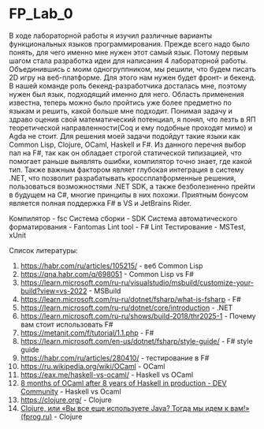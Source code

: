 # FP_Lab_0
В ходе лабораторной работы я изучил различные варианты функциональных языков программирования. Прежде всего надо было понять, для чего именно мне нужен этот самый язык. Потому первым шагом стала разработка идеи для написания 4 лабораторной работы. Объединившись с моим одногруппником, мы решили, что будем писать 2D игру на веб-платформе. 
Для этого нам нужен будет фронт- и бекенд. В нашей команде роль бекенд-разработчика досталась мне, поэтому нужен был язык, подходящий именно для него. Область применения известна, теперь можно было пройтись уже более предметно по языкам и решить, какой больше мне подходит. Понимая задачу и здраво оценив свой математический потенциал, я понял, что лезть в ЯП теоретической направленности(Coq и ему подобные проходят мимо) и Agda не стоит. 
Для решения моей задачи подойдут такие языки как Common Lisp, Clojure, OCaml, Haskell и F#.  Из данного перечня выбор пал на F#, так как он обладает строгой статической типизацией, что помогает раньше выявлять ошибки, компилятор точно знает, где какой тип. Также важным фактором являет глубокая интеграция в систему .NET, что позволит разрабатывать кроссплатформенные решения, пользоваться возможностями .NET SDK, а также безболезненно прейти в будущем на C#, многие принципы в них похожи. Приятным бонусом является полная поддержка F# в VS и JetBrains Rider.


Компилятор - fsc
Система сборки - SDK
Система автоматического форматирования - Fantomas
Lint tool - F# Lint
Тестирование - MSTest, xUnit

Список литературы:
1. https://habr.com/ru/articles/105215/ - веб Common Lisp
2. https://qna.habr.com/q/698051 - Common Lisp vs F#
3. https://learn.microsoft.com/ru-ru/visualstudio/msbuild/customize-your-build?view=vs-2022 - MSBuild
4. https://learn.microsoft.com/ru-ru/dotnet/fsharp/what-is-fsharp - F#
5. https://learn.microsoft.com/ru-ru/dotnet/core/introduction - .NET
6. https://learn.microsoft.com/ru-ru/shows/build-2018/thr2025-1 - Почему вам стоит использовать F#
7. https://metanit.com/f/tutorial/1.1.php - F#
8. https://learn.microsoft.com/en-us/dotnet/fsharp/style-guide/ - F# style guide
9. https://habr.com/ru/articles/280410/ - тестирование в F#
10. https://ru.wikipedia.org/wiki/OCaml - OCaml
11. https://eax.me/haskell-vs-ocaml/ - Haskell vs OCaml
12. [8 months of OCaml after 8 years of Haskell in production - DEV Community](https://dev.to/chshersh/8-months-of-ocaml-after-8-years-of-haskell-in-production-h96) - Haskell vs Ocaml
13. https://clojure.org/ - Clojure
14. [Clojure, или «Вы все еще используете Java? Тогда мы идем к вам!» (fprog.ru)](https://fprog.ru/2010/issue4/alex-ott-clojure/) - Clojure
